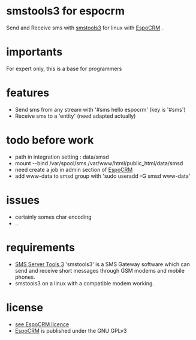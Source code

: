 # smstools3 for espocrm
 Send and Receive sms with [smstools3](http://smstools3.kekekasvi.com) for linux with [EspoCRM](https://github.com/espocrm/espocrm) .

# importants
 For expert only, this is a base for programmers

# features
 - Send sms from any stream with '#sms hello espocrm' (key is '#sms')
 - Receive sms to a 'entity' (need adapted actually)

# todo before work
 - path in integration setting : data/smsd 
 - mount --bind /var/spool/sms /var/www/html/public_html/data/smsd
 - need create a job in admin section of [EspoCRM](https://github.com/espocrm/espocrm) 
 - add www-data to smsd group with 'sudo useradd –G smsd www-data'

# issues
 - certainly somes char encoding
 - ..

# requirements
 - [SMS Server Tools 3](http://smstools3.kekekasvi.com) 'smstools3' is a SMS Gateway software which can send and receive short messages through GSM modems and mobile phones.
 - smstools3 on a linux with a compatible modem working.

# license
 - [see EspoCRM licence](https://github.com/espocrm/espocrm)
 - [EspoCRM](https://github.com/espocrm/espocrm) is published under the GNU GPLv3
